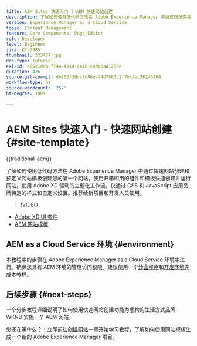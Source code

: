 ```yaml
---
title: AEM Sites 快速入门 | AEM 快速网站创建
description: 了解如何使用低代码方法在 Adobe Experience Manager 中通过快速网站创建和预定义网站模板创建您的第一个网站。使用开箱即用的组件和模板快速创建并运行网站。使用 Adobe XD 驱动的主题化工作流，仅通过 CSS 和 JavaScript 应用品牌特定的样式和自定义设置。推荐给新项目和开发人员使用。
version: Experience Manager as a Cloud Service
topic: Content Management
feature: Core Components, Page Editor
role: Developer
level: Beginner
jira: KT-7985
thumbnail: 333477.jpg
doc-type: Tutorial
exl-id: a55c1dda-f74a-4914-aa1b-c4de8ad1253e
duration: 426
source-git-commit: dbf63f30ccfd06e4f4d7883c2f7bc4ac78245364
workflow-type: ht
source-wordcount: '257'
ht-degree: 100%

---
```


# AEM Sites 快速入门 - 快速网站创建 {#site-template}

{{traditional-aem}}

了解如何使用低代码方法在 Adobe Experience Manager 中通过快速网站创建和预定义网站模板创建您的第一个网站。使用开箱即用的组件和模板快速创建并运行网站。使用 Adobe XD 驱动的主题化工作流，仅通过 CSS 和 JavaScript 应用品牌特定的样式和自定义设置。推荐给新项目和开发人员使用。

>[!VIDEO](https://video.tv.adobe.com/v/343263?quality=12&learn=on&captions=chi_hans)

* [Adobe XD UI 套件](https://github.com/adobe/aem-site-template-basic/blob/main/files/wireframe.xd)
* [AEM 网站模板](https://github.com/adobe/aem-site-template-basic)

## AEM as a Cloud Service 环境 {#environment}

本教程中的步骤在 Adobe Experience Manager as a Cloud Service 环境中进行。确保您具有 AEM 环境的管理访问权限。建议使用一个[沙盒程序](https://experienceleague.adobe.com/docs/experience-manager-cloud-service/onboarding/getting-access/sandbox-programs/introduction-sandbox-programs.html?lang=zh-Hans)和[开发环境](https://experienceleague.adobe.com/docs/experience-manager-cloud-service/implementing/using-cloud-manager/manage-environments.html?lang=zh-Hans)完成本教程。

## 后续步骤 {#next-steps}

一个分步教程详细说明了如何使用快速网站创建功能为虚构的生活方式品牌 WKND 实施一个 AEM 网站。

您还在等什么？！立即前往[创建网站](create-site.md)一章开始学习教程，了解如何使用网站模板生成一个新的 Adobe Experience Manager 项目。
